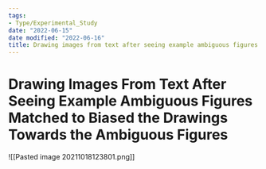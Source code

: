 ```yaml
---
tags:
- Type/Experimental_Study
date: "2022-06-15"
date modified: "2022-06-16"
title: Drawing images from text after seeing example ambiguous figures matched to biased the drawings towards the ambiguous figures
---
```


# Drawing Images From Text After Seeing Example Ambiguous Figures Matched to Biased the Drawings Towards the Ambiguous Figures
![[Pasted image 20211018123801.png]]
